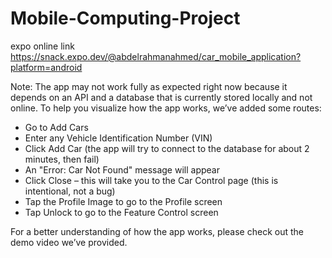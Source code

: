 # Mobile-Computing-Project

expo online link 
https://snack.expo.dev/@abdelrahmanahmed/car_mobile_application?platform=android

Note: The app may not work fully as expected right now because it depends on an API and a database that is currently stored locally and not online. To help you visualize how the app works, we’ve added some routes:

- Go to Add Cars
- Enter any Vehicle Identification Number (VIN)
- Click Add Car (the app will try to connect to the database for about 2 minutes, then fail)
- An "Error: Car Not Found" message will appear
- Click Close – this will take you to the Car Control page (this is intentional, not a bug)
- Tap the Profile Image to go to the Profile screen
- Tap Unlock to go to the Feature Control screen

For a better understanding of how the app works, please check out the demo video we’ve provided.
